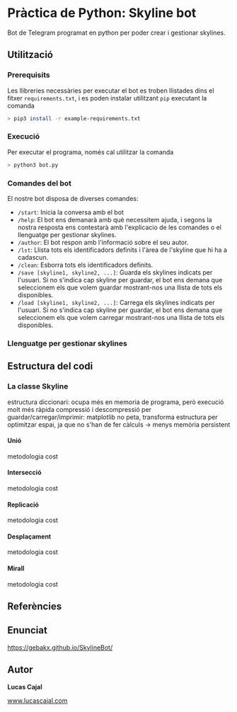 # Pràctica de Python: Skyline bot

Bot de Telegram programat en python per poder crear i gestionar skylines.

## Utilització

### Prerequisits

Les llibreries necessàries per executar el bot es troben llistades dins el fitxer ```requirements.txt```, i es poden instalar utilitzant ```pip``` executant la comanda
```bash
> pip3 install -r example-requirements.txt
```

### Execució

Per executar el programa, només cal utilitzar la comanda
```bash
> python3 bot.py
```
### Comandes del bot

El nostre bot disposa de diverses comandes:
- `/start`: Inicia la conversa amb el bot
- `/help`: El bot ens demanarà amb què necessitem ajuda, i segons la nostra resposta ens contestarà amb l'explicacio de les comandes o el llenguatge per gestionar skylines.
- `/author`: El bot respon amb l'informació sobre el seu autor.
- `/lst`: Llista tots els identificadors definits i l'àrea de l'skyline que hi ha a cadascun.
- `/clean`: Esborra tots els identificadors definits.
- `/save [skyline1, skyline2, ...]`: Guarda els skylines indicats per l'usuari. Si no s'indica cap skyline per guardar, el bot ens demana que seleccionem els que volem guardar mostrant-nos una llista de tots els disponibles.
- `/load [skyline1, skyline2, ...]`: Carrega els skylines indicats per l'usuari. Si no s'indica cap skyline per guardar, el bot ens demana que seleccionem els que volem carregar mostrant-nos una llista de tots els disponibles.

### Llenguatge per gestionar skylines

## Estructura del codi

### La classe Skyline
estructura diccionari: 
  ocupa més en memoria de programa, però execució molt més ràpida
compressió i descompressió per guardar/carregar/imprimir: 
  matplotlib no peta, transforma estructura per optimitzar espai, ja que no s'han de fer càlculs -> menys memòria persistent

#### Unió
metodologia
cost

#### Intersecció
metodologia
cost

#### Replicació
metodologia
cost

#### Desplaçament
metodologia
cost

#### Mirall
metodologia
cost

## Referències

## Enunciat

https://gebakx.github.io/SkylineBot/

## Autor

**Lucas Cajal**

www.lucascajal.com
